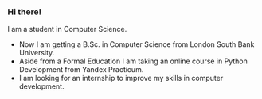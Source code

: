 ### Hi there!
I am a student in Computer Science.
- Now I am getting a B.Sc. in Computer Science from London South Bank University. 
- Aside from a Formal Education I am taking an online course in Python Development from Yandex Practicum.
- I am looking for an internship to improve my skills in сomputer development.


